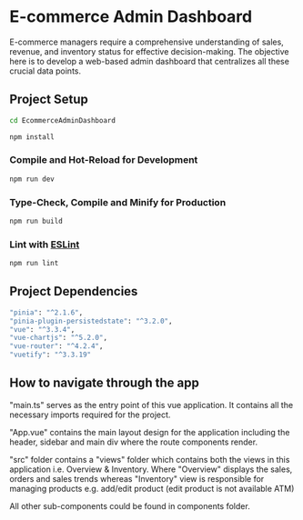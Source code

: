 # E-commerce Admin Dashboard
E-commerce managers require a comprehensive understanding of sales, revenue, and inventory status for effective decision-making. The objective here is to develop a web-based admin dashboard that centralizes all these crucial data points.
## Project Setup

```sh
cd EcommerceAdminDashboard
```
```sh
npm install
```

### Compile and Hot-Reload for Development

```sh
npm run dev
```

### Type-Check, Compile and Minify for Production

```sh
npm run build
```

### Lint with [ESLint](https://eslint.org/)

```sh
npm run lint
```
## Project Dependencies

```sh
"pinia": "^2.1.6",
"pinia-plugin-persistedstate": "^3.2.0",
"vue": "^3.3.4",
"vue-chartjs": "^5.2.0",
"vue-router": "^4.2.4",
"vuetify": "^3.3.19"
```
## How to navigate through the app
"main.ts" serves as the entry point of this vue application. It contains all the necessary imports required for the project.

"App.vue" contains the main layout design for the application including the header, sidebar and main div where the route components render.

"src" folder contains a "views" folder which contains both the views in this application i.e. Overview & Inventory. Where "Overview" displays the sales, orders and sales trends whereas "Inventory" view is responsible for managing products e.g. add/edit product (edit product is not available ATM)

All other sub-components could be found in components folder.
